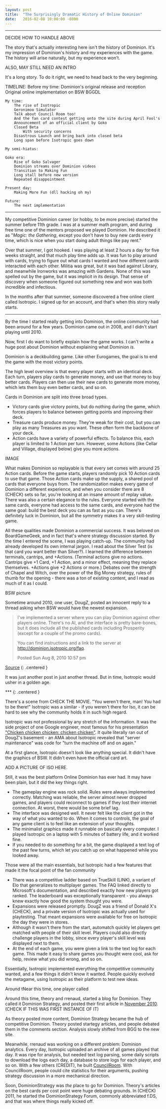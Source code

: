 ```yaml
---
layout: post
title:  "The Surprisingly Dramatic History of Online Dominion"
date:   2016-02-08 10:00:00 -0800
---
```


------------------------------------------------------------------

DECIDE HOW TO HANDLE ABOVE

The story that's actually interesting here isn't the history of Dominion.
It's my impression of Dominion's history and my experiences with the game.
The history will arise naturally, but my experience won't.

ALSO, MAY STILL NEED AN INTRO

It's a long story. To do it right, we need to head back to the very beginning.


TIMELINE:
    Before my time:
        Dominion's original release and reception
        Original online implementation on BSW
        BGGDL

    My time:
        The rise of Isotropic
        Geronimoo Simulator
        Talk about Council Room too!
        And the fan card contest getting onto the site during April Fool's
        Announcement of an official client by Goko
        Closed Beta
            With security concerns
        Disastrous Launch and bring back into closed beta
        Long span before Isotropic goes down

    My semi-hiatus:

    Goko era:
        Rise of Goko Salvager
        Dominion streams over Dominion videos
        Transition to Making Fun
        Long stall before new version
        Repeated disappointment

    Present day:
        Making More Fun (dll hacking oh my)

    Future:
        The next implementation


--------------------------------------------------------------------------

My competitive Dominion career (or hobby, to be more precise) started
the summer before 11th grade. I was at a summer math program, and during
free time one of the mentors proposed we played Dominion.
He described it as "*Magic: the Gathering*, except you don't have to
buy new cards every time, which is nice when you start doing adult
things like pay rent."

Over that summer, I got hooked. I was playing at least 2 hours a day for
five weeks straight, and that much play time adds up. It was fun to
play around with cards, trying to figure out what cards I wanted and how
different cards interacted with each other. Militia was great, but it was
bad against Library, and meanwhile Ironworks was amazing with Gardens.
None of this was spelled out by the game, but it was implicit in its
design. That sense of discovery when someone figured out something new
and won was both incredible and infectious.

In the months after that summer, someone discovered a free online
client called Isotropic. I signed up for an account, and that's when
this story really starts.

--------------------------------------------------------------------------

By the time I started really getting into Dominion, the online community
had been around for a few years. Dominion came out in 2008, and I didn't
start playing until 2010.

Now, first I do want to briefly explain how the game works. I can't write
a huge post about Dominion without explaining what Dominion *is*.

Dominion is a deckbuilding game. Like other Eurogames, the goal is to end
the game with the most victory points.

The high level overview is that every player starts with an identical deck.
Each turn, players play cards to generate money, and use that money
to buy better cards. Players can then use their new cards to generate more
money, which lets them buy even better cards, and so on.

Cards in Dominion are split into three broad types.

* Victory cards give victory points, but do nothing during the game,
which forces players to balance between getting points and improving their deck.
* Treasure cards produce money. They're weak for their cost, but you can play
as many Treasures as you want. These often form the backbone of your deck.
* Action cards have a variety of powerful effects. To balance this, each player
is limited to 1 Action per turn. However, some Actions (like Cellar and Village,
displayed below) give you more actions.

IMAGE

What makes Dominion so replayable is that every set comes with around 25
Action cards. Before the game starts, players randomly pick 10 Action cards to
use that game. Those Action cards make up the supply, a shared pool of cards
that everyone buys from. The randomization makes every game of Dominion a
different experience, and when you consider there are 8 (CHECK) sets so far,
you're looking at an insane amount of replay value. There was also a certain
elegance to the rules. Everyone started with the same cards, everyone had
access to the same cards, and everyone had the same goal: build the best deck
you can as fast as you can. There's definitely luck in Dominion, but all the
symmetry makes it a very skill-testing game.

All these qualities made Dominion a commercial success. It was beloved on
BoardGameGeek, and in fact that's where strategy discussion started.
By the time I entered the scene, I was playing catch-up. The community had
already developed its own internal jargon. I read about the Silver Test (is
that card you want better than Silver?). I learned the difference between
terminals, cantrips, and +Actions. (Terminal actions give no actions. Cantrips
give +1 Card, +1 Action, and a minor effect, meaning they replace themselves.
+Actions give +2 Actions or more.) Debates over the strength of Chapel and Witch,
over the power of the Big Money strategy, rules of thumb for the opening - there
was a ton of existing content, and I read as much of it as I could.


BSW picture

Sometime around 2010, one user, DougZ, posted an innocent reply to a thread asking
when BSW would have the newest expansion.

> I've implemented a server where you can play Dominion against other players online. There's no AI, and the interface is pretty bare-bones, but it does include all the published cards including Prosperity (except for a couple of the promo cards).
>
> You can find instructions and a link to the server at http://dominion.isotropic.org/faq.
>
> Posted Sun Aug 8, 2010 10:57 pm

[Source](https://boardgamegeek.com/article/5373751#5373751)
{: .centered }

It was just another post in just another thread. But in time, Isotropic would
usher in a golden age.

\*\*\*
{: .centered }

There's a scene from CHECK THE MOVIE. "You weren't there, man! You had to be there!"
Isotropic was a similar - if you weren't there for Iso, it can be hard to see why
the community holds it in such high regard.

Isotropic was not professional by any stretch of the information. It was the
side project of one Google engineer, most famous for his presentation
["Chicken chicken chicken: chicken chicken"](https://www.youtube.com/watch?v=yL_-1d9OSdk).
It quite literally ran out of DougZ's basement - an AMA about Isotropic revealed
that "server maintenance" was code for "turn the machine off and on again."

At a first glance, Isotropic doesn't look like anything special. It didn't have
the graphics of BSW. It didn't even have the official card art.

ADD A PICTURE OF ISO HERE.

Still, it was the best platform Online Dominion has ever had. It may have been
plain, but it did the key things right.

* The gameplay engine was rock solid. Rules were always implemented correctly.
Matching was reliable, the server almost never dropped games, and players
could reconnect to games if they lost their internet connection. At worst,
there would be some brief lag.
* The interface was designed well. It never felt like the client got in the way
of what you wanted to do. When it comes to controls, the goal of any game client
is to feel like an extension of your thoughts.
* The minimalist graphics made it runnable on basically every computer. I played
Isotropic on a laptop with 5 minutes of battery life, and it
worked fine.
* If you needed to do something for a bit, the game displayed a text log of the
past few turns, which let you catch up on what happened while you looked away.

Those were all the main essentials, but Isotropic had a few features that
made it the focal point of the fan community

* There was a competitive ladder based on TrueSkill (LINK), a variant of
Elo that generalizes to multiplayer games. The FAQ linked directly to
Microsoft's documentation, and described exactly how new players got ranked.
The leaderboard was exceptionally transparent - you always knew exactly
how good the system thought you were.
* Expansions were released promptly. DougZ was a friend of Donald X's (CHECK),
and a private version of Isotropic was actually used for playtesting. That meant
expansions were available for free on Isotropic the day they were in stores.
* Although it wasn't there from the start, automatch quickly let players
get matched with people of their skill level. Players could also directly
challenge players in the lobby, since every player's skill level was displayed
next to them.
* At the end of each game, you were given a link to the text log for each game.
This made it easy to share games you thought were cool, ask for help, review
what you did wrong, and so on.

Essentially, Isotropic implemented everything the competitive community
wanted, and a few things it didn't know it wanted. People quickly evolved
the metagame, using Isotropic as their platform to test new ideas.

Around tNear this time, one player called

Around this time, theory and rrenaud, started a blog for
Dominion. They called it Dominion Strategy, and posted their first
article in [November 2010](http://dominionstrategy.com/2010/11/12/combo-of-the-day-1-quarrytalisman/).
(CHECK IF THIS WAS FIRST INSTANCE OF IT)

As theory posted more content, Dominion Strategy became the hub of
competitive Dominion. Theory posted startegy articles, and people debated them
in the comments section. Analysis slowly shifted from BGG to the new site.

Meanwhile, rrenaud was working on a different problem: Dominion analytics.
Every day, Isotropic uploaded an archive of all games played that day. It was
ripe for analysis, but needed text log parsing, some daily scripts to
download the logs each day, a database to store logs for each player, and so
on. With a few others (CREDIT), he built [CouncilRoom](http://www.councilroom.com).
With CouncilRoom, people could cite statistics for their arguments, pushing
strategy discussion in a more mechanical direction.

Soon, DominionStrategy was *the* place to go for Dominion. Theory's articles
on the best cards per cost point were huge debating grounds. In (CHECK) 2011,
he started the DominionStrategy Forum, commonly abbreviated f.DS, and that
was where things really kicked off.
